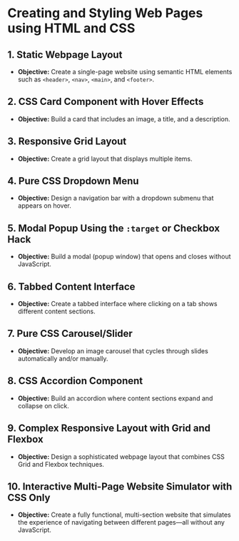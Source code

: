 # Creating and Styling Web Pages using HTML and CSS

## 1. **Static Webpage Layout**

- **Objective:** Create a single-page website using semantic HTML elements such as `<header>`, `<nav>`, `<main>`, and `<footer>`.

## 2. **CSS Card Component with Hover Effects**

- **Objective:** Build a card that includes an image, a title, and a description.

## 3. **Responsive Grid Layout**

- **Objective:** Create a grid layout that displays multiple items.

## 4. **Pure CSS Dropdown Menu**

- **Objective:** Design a navigation bar with a dropdown submenu that appears on hover.

## 5. **Modal Popup Using the `:target` or Checkbox Hack**

- **Objective:** Build a modal (popup window) that opens and closes without JavaScript.

## 6. **Tabbed Content Interface**

- **Objective:** Create a tabbed interface where clicking on a tab shows different content sections.

## 7. **Pure CSS Carousel/Slider**

- **Objective:** Develop an image carousel that cycles through slides automatically and/or manually.

## 8. **CSS Accordion Component**

- **Objective:** Build an accordion where content sections expand and collapse on click.

## 9. **Complex Responsive Layout with Grid and Flexbox**

- **Objective:** Design a sophisticated webpage layout that combines CSS Grid and Flexbox techniques.

## 10. **Interactive Multi-Page Website Simulator with CSS Only**

- **Objective:** Create a fully functional, multi-section website that simulates the experience of navigating between different pages—all without any JavaScript.
